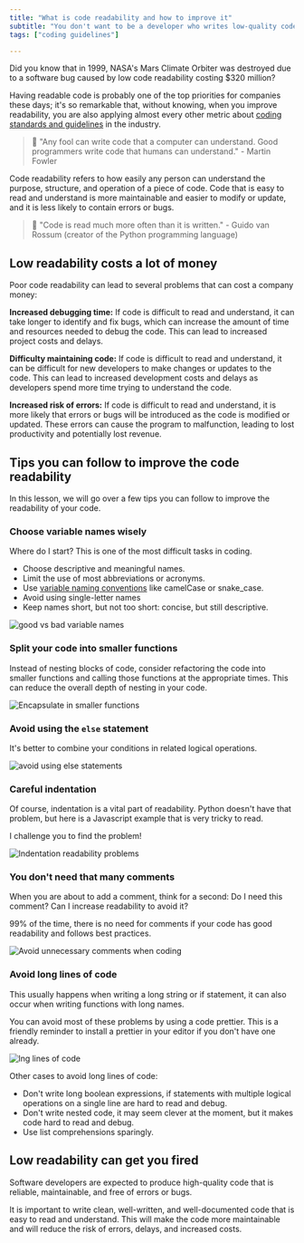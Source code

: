 ```yaml
---
title: "What is code readability and how to improve it"
subtitle: "You don't want to be a developer who writes low-quality code, and readability is one of its most critical factors."
tags: ["coding guidelines"]

---
```


Did you know that in 1999, NASA's Mars Climate Orbiter was destroyed due to a software bug caused by low code readability costing $320 million?

Having readable code is probably one of the top priorities for companies these days; it's so remarkable that, without knowing, when you improve readability, you are also applying almost every other metric about [coding standards and guidelines](/lessons/technology/coding-standard-guidelines) in the industry.

> 🤯 "Any fool can write code that a computer can understand. Good programmers write code that humans can understand." - Martin Fowler 

Code readability refers to how easily any person can understand the purpose, structure, and operation of a piece of code. Code that is easy to read and understand is more maintainable and easier to modify or update, and it is less likely to contain errors or bugs.

> 🤯 "Code is read much more often than it is written." - Guido van Rossum (creator of the Python programming language)

## Low readability costs a lot of money 

Poor code readability can lead to several problems that can cost a company money:

**Increased debugging time:** If code is difficult to read and understand, it can take longer to identify and fix bugs, which can increase the amount of time and resources needed to debug the code. This can lead to increased project costs and delays.

**Difficulty maintaining code:** If code is difficult to read and understand, it can be difficult for new developers to make changes or updates to the code. This can lead to increased development costs and delays as developers spend more time trying to understand the code.

**Increased risk of errors:** If code is difficult to read and understand, it is more likely that errors or bugs will be introduced as the code is modified or updated. These errors can cause the program to malfunction, leading to lost productivity and potentially lost revenue.

## Tips you can follow to improve the code readability

In this lesson, we will go over a few tips you can follow to improve the readability of your code. 

### Choose variable names wisely

Where do I start? This is one of the most difficult tasks in coding. 

- Choose descriptive and meaningful names.
- Limit the use of most abbreviations or acronyms.
- Use [variable naming conventions](/lesson/variable-naming-conventions) like camelCase or snake_case.
- Avoid using single-letter names
- Keep names short, but not too short: concise, but still descriptive.

![good vs bad variable names](https://storage.googleapis.com/media-breathecode/54d66f16a9ce92ebbc05807f763dc5975d51280817415c98f02ab893ffa3eb05)

### Split your code into smaller functions

Instead of nesting blocks of code, consider refactoring the code into smaller functions and calling those functions at the appropriate times. This can reduce the overall depth of nesting in your code.

![Encapsulate in smaller functions](https://storage.googleapis.com/media-breathecode/29539a612aa4bc57c236e82838d5f105246de972d622792441efe4d642c31b84)

### Avoid using the `else` statement

It's better to combine your conditions in related logical operations.

![avoid using else statements](https://storage.googleapis.com/media-breathecode/93dfd2bc759cb41efeef36ef575bd56d4e53ecae0c0f3a73b371ba896404caff)

### Careful indentation

Of course, indentation is a vital part of readability. Python doesn't have that problem, but here is a Javascript example that is very tricky to read. 

I challenge you to find the problem!

![Indentation readability problems](https://storage.googleapis.com/media-breathecode/1cd57ac983752ef51f700dab05703bc49c67a580757e21d5917bc8cd46197801)

### You don't need that many comments

When you are about to add a comment, think for a second: Do I need this comment? Can I increase readability to avoid it?

99% of the time, there is no need for comments if your code has good readability and follows best practices.

![Avoid unnecessary comments when coding](https://storage.googleapis.com/media-breathecode/bac5b919aa2338754568a68cdb2054a1f47d7be0599d7feb33a8b0968d68004c)

### Avoid long lines of code

This usually happens when writing a long string or if statement, it can also occur when writing functions with long names.

You can avoid most of these problems by using a code prettier. This is a friendly reminder to install a prettier in your editor if you don't have one already.

![lng lines of code](https://storage.googleapis.com/media-breathecode/3d86a9ea1f1f0b37c207eb1494d33e362c51fe2ea023fe1d2d1fb136c87f258b)

Other cases to avoid long lines of code:

- Don't write long boolean expressions, if statements with multiple logical operations on a single line are hard to read and debug.
- Don't write nested code, it may seem clever at the moment, but it makes code hard to read and debug.
- Use list comprehensions sparingly.

## Low readability can get you fired

Software developers are expected to produce high-quality code that is reliable, maintainable, and free of errors or bugs.

It is important to write clean, well-written, and well-documented code that is easy to read and understand. This will make the code more maintainable and will reduce the risk of errors, delays, and increased costs.
